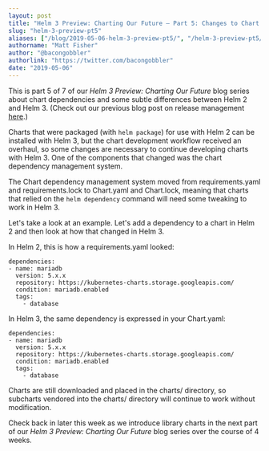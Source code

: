 ```yaml
---
layout: post
title: "Helm 3 Preview: Charting Our Future – Part 5: Changes to Chart Dependencies"
slug: "helm-3-preview-pt5"
aliases: ["/blog/2019-05-06-helm-3-preview-pt5/", "/helm-3-preview-pt5/"]
authorname: "Matt Fisher"
author: "@bacongobbler"
authorlink: "https://twitter.com/bacongobbler"
date: "2019-05-06"
---
```


This is part 5 of 7 of our *Helm 3 Preview: Charting Our Future* blog series about chart dependencies and some subtle differences between Helm 2 and Helm 3. (Check out our previous blog post on release management [here](https://helm.sh/blog/helm-3-preview-pt4/).)

Charts that were packaged (with `helm package`) for use with Helm 2 can be installed with Helm 3, but the chart development workflow received an overhaul, so some changes are necessary to continue developing charts with Helm 3. One of the components that changed was the chart dependency management system.

The Chart dependency management system moved from requirements.yaml and requirements.lock to Chart.yaml and Chart.lock, meaning that charts that relied on the `helm dependency` command will need some tweaking to work in Helm 3.

Let's take a look at an example. Let's add a dependency to a chart in Helm 2 and then look at how that changed in Helm 3.

In Helm 2, this is how a requirements.yaml looked:

```
dependencies:
- name: mariadb
  version: 5.x.x
  repository: https://kubernetes-charts.storage.googleapis.com/
  condition: mariadb.enabled
  tags:
    - database
```

In Helm 3, the same dependency is expressed in your Chart.yaml:

```
dependencies:
- name: mariadb
  version: 5.x.x
  repository: https://kubernetes-charts.storage.googleapis.com/
  condition: mariadb.enabled
  tags:
    - database
```

Charts are still downloaded and placed in the charts/ directory, so subcharts vendored into the charts/ directory will continue to work without modification.

Check back in later this week as we introduce library charts in the next part of our *Helm 3 Preview: Charting Our Future* blog series over the course of 4 weeks.
